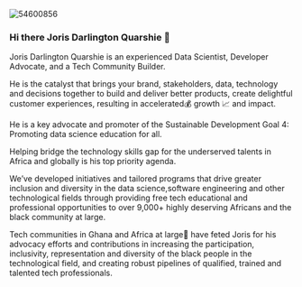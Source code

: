 ![54600856](https://user-images.githubusercontent.com/54600856/187564510-77dd6f26-33e5-4bee-ae04-e13eb11abb2e.jpg)

### Hi there Joris Darlington Quarshie 👋
Joris Darlington Quarshie is an experienced Data Scientist, Developer Advocate, and a Tech Community Builder.

He is the catalyst that brings your brand, stakeholders, data, technology and decisions together to build and deliver better products, create delightful customer experiences, resulting in accelerated💰 growth 📈 and impact.

He is a key advocate and promoter of the Sustainable Development Goal 4: Promoting data science education for all.

Helping bridge the technology skills gap for the underserved talents in Africa and globally is his top priority agenda.

We’ve developed initiatives and tailored programs that drive greater inclusion and diversity in the data science,software engineering and other technological fields through providing free tech educational and professional opportunities to over 9,000+ highly deserving Africans and the black community at large.

Tech communities in Ghana and Africa at large🏅 have feted Joris for his advocacy efforts and contributions in increasing the participation, inclusivity, representation and diversity of the black people in the technological field, and creating robust pipelines of qualified, trained and talented tech professionals.

